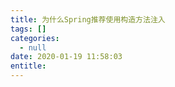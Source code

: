 ```yaml
---
title: 为什么Spring推荐使用构造方法注入
tags: []
categories:
  - null
date: 2020-01-19 11:58:03
entitle:
---
```


<!--more-->

